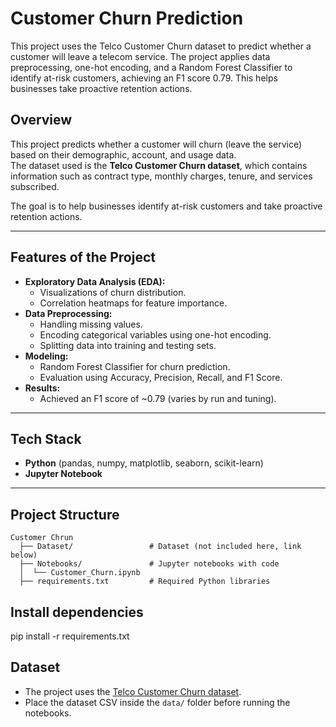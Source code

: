 # Customer Churn Prediction
This project uses the Telco Customer Churn dataset to predict whether a customer will leave a telecom service. The project applies data preprocessing, one-hot encoding, and a Random Forest Classifier to identify at-risk customers, achieving an F1 score 0.79. This helps businesses take proactive retention actions.

## Overview
This project predicts whether a customer will churn (leave the service) based on their demographic, account, and usage data.  
The dataset used is the **Telco Customer Churn dataset**, which contains information such as contract type, monthly charges, tenure, and services subscribed.

The goal is to help businesses identify at-risk customers and take proactive retention actions.

---

## Features of the Project
- **Exploratory Data Analysis (EDA):**
  - Visualizations of churn distribution.
  - Correlation heatmaps for feature importance.
- **Data Preprocessing:**
  - Handling missing values.
  - Encoding categorical variables using one-hot encoding.
  - Splitting data into training and testing sets.
- **Modeling:**
  - Random Forest Classifier for churn prediction.
  - Evaluation using Accuracy, Precision, Recall, and F1 Score.
- **Results:**
  - Achieved an F1 score of ~0.79 (varies by run and tuning).

---

## Tech Stack
- **Python** (pandas, numpy, matplotlib, seaborn, scikit-learn)
- **Jupyter Notebook**

---

## Project Structure
    Customer Chrun
      ├── Dataset/                 # Dataset (not included here, link below)
      ├── Notebooks/               # Jupyter notebooks with code
      │  └── Customer_Churn.ipynb
      ├── requirements.txt         # Required Python libraries

## Install dependencies

pip install -r requirements.txt

## Dataset

- The project uses the [Telco Customer Churn dataset](https://www.kaggle.com/blastchar/telco-customer-churn).  
- Place the dataset CSV inside the `data/` folder before running the notebooks.
